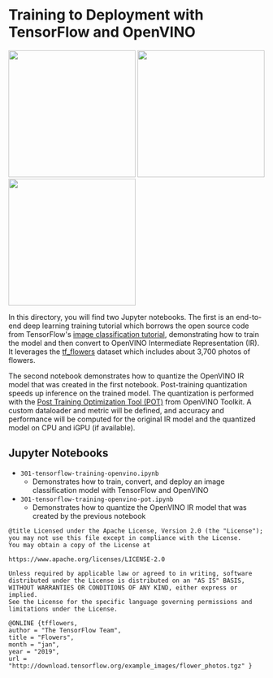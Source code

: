 # Training to Deployment with TensorFlow and OpenVINO

<img src="https://www.tensorflow.org/tutorials/images/classification_files/output_N1loMlbYHeiJ_0.png" width=250> <img src="https://www.tensorflow.org/tutorials/images/classification_files/output_RQbZBOTLHiUP_0.png" width=250> <img src="https://www.tensorflow.org/tutorials/images/classification_files/output_HyQkfPGdHilw_0.png" width=250>

In this directory, you will find two Jupyter notebooks. The first is an end-to-end deep learning training tutorial which borrows the open source code from TensorFlow's [image classification tutorial](https://www.tensorflow.org/tutorials/images/classification), demonstrating how to train the model and then convert to OpenVINO Intermediate Representation (IR). It leverages the [tf_flowers](https://www.tensorflow.org/datasets/catalog/tf_flowers) dataset which includes about 3,700 photos of flowers.

The second notebook demonstrates how to quantize the OpenVINO IR model that was created in the first notebook. Post-training quantization speeds up inference on the trained model. The quantization is performed with the [Post Training Optimization Tool (POT)](https://docs.openvinotoolkit.org/latest/pot_README.html) from OpenVINO Toolkit. A custom dataloader and metric will be defined, and accuracy and performance will be computed for the original IR model and the quantized model on CPU and iGPU (if available). 

## Jupyter Notebooks
* `301-tensorflow-training-openvino.ipynb`
  * Demonstrates how to train, convert, and deploy an image classification model with TensorFlow and OpenVINO
* `301-tensorflow-training-openvino-pot.ipynb`
  * Demonstrates how to quantize the OpenVINO IR model that was created by the previous notebook

```
@title Licensed under the Apache License, Version 2.0 (the "License");
you may not use this file except in compliance with the License.
You may obtain a copy of the License at

https://www.apache.org/licenses/LICENSE-2.0

Unless required by applicable law or agreed to in writing, software
distributed under the License is distributed on an "AS IS" BASIS,
WITHOUT WARRANTIES OR CONDITIONS OF ANY KIND, either express or implied.
See the License for the specific language governing permissions and
limitations under the License.
```
```
@ONLINE {tfflowers,
author = "The TensorFlow Team",
title = "Flowers",
month = "jan",
year = "2019",
url = "http://download.tensorflow.org/example_images/flower_photos.tgz" }
```
